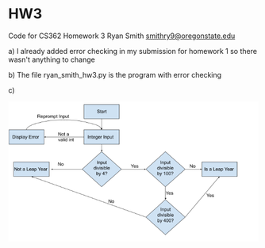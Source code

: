 # HW3
Code for CS362 Homework 3
Ryan Smith
smithry9@oregonstate.edu

a) I already added error checking in my submission for homework 1 so there wasn't anything to change

b) The file ryan_smith_hw3.py is the program with error checking

c)

![Image description](flowchart.png)
